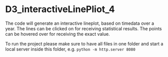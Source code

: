 # D3_interactiveLinePliot_4
The code will generate an interactive lineplot, based on timedata over a year. The lines can be clicked on for receiving statistical results. 
The points can be hovered over for receiving the exact value.

 To run the project please make sure to have all files in one folder and start a local server inside this folder, e.g. `python -m http.server 8080`
